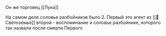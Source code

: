 Он же торговец [[Лука]]

На самом деле соловье разбойников было 2. Первый это агент из [[📄 Светоземье]] второй - воспоминание и соловье разбойнике, которого так назвали после смерти Первого